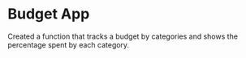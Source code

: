 # Budget App

Created a function that tracks a budget by categories and shows the percentage spent by each category.
